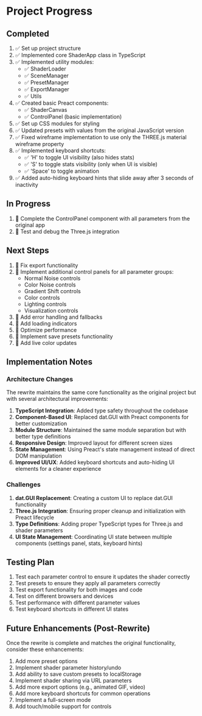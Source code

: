 # Project Progress

## Completed

1. ✅ Set up project structure
2. ✅ Implemented core ShaderApp class in TypeScript
3. ✅ Implemented utility modules:
   - ✅ ShaderLoader
   - ✅ SceneManager
   - ✅ PresetManager
   - ✅ ExportManager
   - ✅ Utils
4. ✅ Created basic Preact components:
   - ✅ ShaderCanvas
   - ✅ ControlPanel (basic implementation)
5. ✅ Set up CSS modules for styling
6. ✅ Updated presets with values from the original JavaScript version
7. ✅ Fixed wireframe implementation to use only the THREE.js material wireframe property
8. ✅ Implemented keyboard shortcuts:
   - ✅ 'H' to toggle UI visibility (also hides stats)
   - ✅ 'S' to toggle stats visibility (only when UI is visible)
   - ✅ 'Space' to toggle animation
9. ✅ Added auto-hiding keyboard hints that slide away after 3 seconds of inactivity

## In Progress

1. 🔄 Complete the ControlPanel component with all parameters from the original app
2. 🔄 Test and debug the Three.js integration

## Next Steps

1. 📝 Fix export functionality
2. 📝 Implement additional control panels for all parameter groups:
   - Normal Noise controls
   - Color Noise controls
   - Gradient Shift controls
   - Color controls
   - Lighting controls
   - Visualization controls
3. 📝 Add error handling and fallbacks
4. 📝 Add loading indicators
5. 📝 Optimize performance
6. 📝 Implement save presets functionality
7. 📝 Add live color updates

## Implementation Notes

### Architecture Changes

The rewrite maintains the same core functionality as the original project but with several architectural improvements:

1. **TypeScript Integration**: Added type safety throughout the codebase
2. **Component-Based UI**: Replaced dat.GUI with Preact components for better customization
3. **Module Structure**: Maintained the same module separation but with better type definitions
4. **Responsive Design**: Improved layout for different screen sizes
5. **State Management**: Using Preact's state management instead of direct DOM manipulation
6. **Improved UI/UX**: Added keyboard shortcuts and auto-hiding UI elements for a cleaner experience

### Challenges

1. **dat.GUI Replacement**: Creating a custom UI to replace dat.GUI functionality
2. **Three.js Integration**: Ensuring proper cleanup and initialization with Preact lifecycle
3. **Type Definitions**: Adding proper TypeScript types for Three.js and shader parameters
4. **UI State Management**: Coordinating UI state between multiple components (settings panel, stats, keyboard hints)

## Testing Plan

1. Test each parameter control to ensure it updates the shader correctly
2. Test presets to ensure they apply all parameters correctly
3. Test export functionality for both images and code
4. Test on different browsers and devices
5. Test performance with different parameter values
6. Test keyboard shortcuts in different UI states

## Future Enhancements (Post-Rewrite)

Once the rewrite is complete and matches the original functionality, consider these enhancements:

1. Add more preset options
2. Implement shader parameter history/undo
3. Add ability to save custom presets to localStorage
4. Implement shader sharing via URL parameters
5. Add more export options (e.g., animated GIF, video)
6. Add more keyboard shortcuts for common operations
7. Implement a full-screen mode
8. Add touch/mobile support for controls
